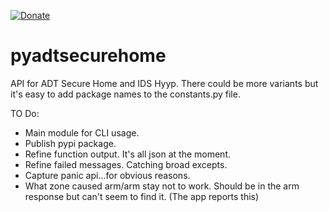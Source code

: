 [![Donate](https://img.shields.io/badge/donate-Coffee-yellow.svg)](https://www.buymeacoffee.com/renierm)

# pyadtsecurehome
API for ADT Secure Home and IDS Hyyp. There could be more variants but it's easy to add package names to the constants.py file.

TO Do:

- Main module for CLI usage.
- Publish pypi package.
- Refine function output. It's all json at the moment.
- Refine failed messages. Catching broad excepts.
- Capture panic api...for obvious reasons.
- What zone caused arm/arm stay not to work. Should be in the arm response but can't seem to find it. (The app reports this)
